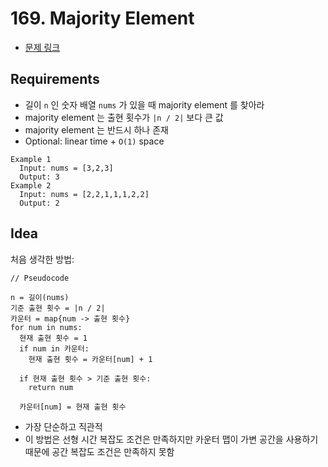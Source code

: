 # 169. Majority Element

- [문제 링크](https://leetcode.com/problems/majority-element/)

## Requirements

- 길이 `n` 인 숫자 배열 `nums` 가 있을 때 majority element 를 찾아라
- majority element 는 출현 횟수가 `|n / 2|` 보다 큰 값
- majority element 는 반드시 하나 존재
- Optional: linear time + `O(1)` space

```text
Example 1
  Input: nums = [3,2,3]
  Output: 3
Example 2
  Input: nums = [2,2,1,1,1,2,2]
  Output: 2
```

## Idea

처음 생각한 방법:

```text
// Pseudocode

n = 길이(nums)
기준 출현 횟수 = |n / 2|
카운터 = map{num -> 출현 횟수} 
for num in nums:
  현재 출현 횟수 = 1
  if num in 카운터:
    현재 출현 횟수 = 카운터[num] + 1
    
  if 현재 출현 횟수 > 기준 출현 횟수:
    return num
    
  카운터[num] = 현재 출현 횟수
```

- 가장 단순하고 직관적
- 이 방법은 선형 시간 복잡도 조건은 만족하지만 카운터 맵이 가변 공간을 사용하기 때문에 공간 복잡도 조건은 만족하지 못함
